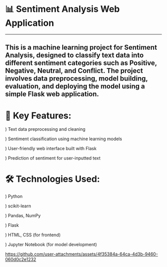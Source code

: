 # 📊 Sentiment Analysis Web Application
---
This is a machine learning project for Sentiment Analysis, designed to classify text data into different sentiment categories such as Positive, Negative, Neutral, and Conflict. The project involves data preprocessing, model building, evaluation, and deploying the model using a simple Flask web application.
---
# 🚀 Key Features:
) Text data preprocessing and cleaning

) Sentiment classification using machine learning models

) User-friendly web interface built with Flask

) Prediction of sentiment for user-inputted text

# 🛠️ Technologies Used:
) Python

) scikit-learn

) Pandas, NumPy

) Flask

) HTML, CSS (for frontend)

) Jupyter Notebook (for model development)

https://github.com/user-attachments/assets/4f35384a-64ca-4d3b-9460-060d0c2e1232



